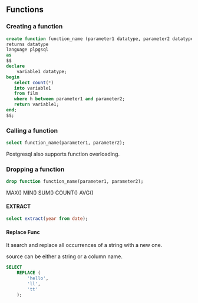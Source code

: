 ## Functions

### Creating a function

```sql
create function function_name (parameter1 datatype, parameter2 datatype)
returns datatype
language plpgsql
as
$$
declare
    variable1 datatype;
begin
   select count(*) 
   into variable1
   from film
   where h between parameter1 and parameter2;
   return variable1;
end;
$$;
```

### Calling a function

```sql
select function_name(parameter1, parameter2);
```

Postgresql also supports function overloading.

### Dropping a function

```sql
drop function function_name(parameter1, parameter2);
```

MAX()
MIN()
SUM()
COUNT()
AVG()


#### EXTRACT

```sql
select extract(year from date);
```

#### Replace Func

It search and replace all occurrences of a string with a new one.

source can be either a string or a column name.


```sql
SELECT
    REPLACE (
        'hello',
        'll',
        'tt'
    );
```